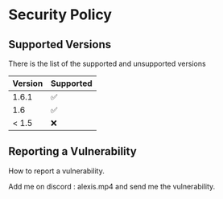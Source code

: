 # Security Policy

## Supported Versions

There is the list of the supported and unsupported versions

| Version | Supported          |
| ------- | ------------------ |
|  1.6.1  | :white_check_mark: |
|   1.6   | :white_check_mark: |
| < 1.5   | :x:                |

## Reporting a Vulnerability

How to report a vulnerability.

Add me on discord : alexis.mp4 and send me the vulnerability.
